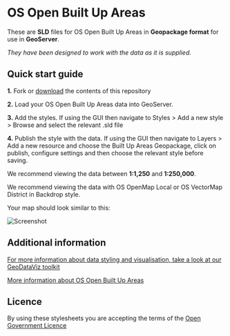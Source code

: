 # OS Open Built Up Areas

These are **SLD** files for OS Open Built Up Areas in **Geopackage format** for use in **GeoServer**.

*They have been designed to work with the data as it is supplied.*

## Quick start guide

**1.**  Fork or [download](https://github.com/OrdnanceSurvey/OS-Open-Built-Up-Areas-stylesheets/archive/master.zip) the contents of this repository

**2.**  Load your OS Open Built Up Areas data into GeoServer.

**3.**  Add the styles. If using the GUI then navigate to Styles > Add a new style > Browse and select the relevant .sld file

**4.**  Publish the style with the data. If using the GUI then navigate to Layers > Add a new resource and choose the Built Up Areas Geopackage, click on publish, configure settings and then choose the relevant style before saving.


We recommend viewing the data between **1:1,250** and **1:250,000**.

We recommend viewing the data with OS OpenMap Local or OS VectorMap District in Backdrop style.



Your map should look similar to this: 

![Screenshot](https://github.com/OrdnanceSurvey/OS-Open-Built-Up-Areas-stylesheets/blob/e31243006348224cb8f88466700f3b09124adc9e/GeoServer%20stylesheets%20(SLD)/images/BuiltUpAreasGeoserver.PNG "Screenshot of OS Open Built Up Areas")


## Additional information

[For more information about data styling and visualisation, take a look at our GeoDataViz toolkit](https://github.com/OrdnanceSurvey/GeoDataViz-Toolkit)

[More information about OS Open Built Up Areas](http://ordnancesurvey.contensis.cloud/business-government/products/os-open-built-up-areas)

## Licence

By using these stylesheets you are accepting the terms of the [Open Government Licence](http://www.nationalarchives.gov.uk/doc/open-government-licence/)
